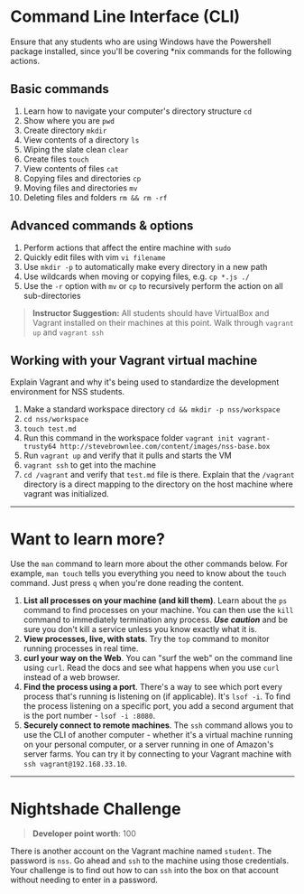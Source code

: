 # Command Line Interface (CLI)

Ensure that any students who are using Windows have the Powershell package installed, since you'll be covering \*nix commands for the following actions.

## Basic commands

1. Learn how to navigate your computer's directory structure `cd`
1. Show where you are `pwd`
1. Create directory `mkdir`
1. View contents of a directory `ls`
1. Wiping the slate clean `clear`
1. Create files `touch`
1. View contents of files `cat`
1. Copying files and directories `cp`
1. Moving files and directories `mv`
1. Deleting files and folders `rm && rm -rf`

## Advanced commands & options

1. Perform actions that affect the entire machine with `sudo`
1. Quickly edit files with vim `vi filename`
1. Use `mkdir -p` to automatically make every directory in a new path
1. Use wildcards when moving or copying files, e.g. `cp *.js ./`
1. Use the `-r` option with `mv` or `cp` to recursively perform the action on all sub-directories


> **Instructor Suggestion:**
> All students should have VirtualBox and Vagrant installed on their machines at this point. Walk through `vagrant up` and `vagrant ssh`

## Working with your Vagrant virtual machine

Explain Vagrant and why it's being used to standardize the development environment for NSS students.

1. Make a standard workspace directory `cd && mkdir -p nss/workspace`
1. `cd nss/workspace`
1. `touch test.md`
1. Run this command in the workspace folder `vagrant init vagrant-trusty64 http://stevebrownlee.com/content/images/nss-base.box`
1. Run `vagrant up` and verify that it pulls and starts the VM
1. `vagrant ssh` to get into the machine
1. `cd /vagrant` and verify that `test.md` file is there. Explain that the `/vagrant` directory is a direct mapping to the directory on the host machine where vagrant was initialized.

---

# Want to learn more?

Use the `man` command to learn more about the other commands below. For example, `man touch` tells you everything you need to know about the `touch` command. Just press `q` when you're done reading the content.

1. **List all processes on your machine (and kill them)**. Learn about the `ps` command to find processes on your machine. You can then use the `kill` command to immediately termination any process. **_Use caution_** and be sure you don't kill a service unless you know exactly what it is.
1. **View processes, live, with stats**. Try the `top` command to monitor running processes in real time.
1. **curl your way on the Web**. You can "surf the web" on the command line using `curl`. Read the docs and see what happens when you use `curl` instead of a web browser.
1. **Find the process using a port**. There's a way to see which port every process that's running is listening on (if applicable). It's `lsof -i`. To find the process listening on a specific port, you add a second argument that is the port number - `lsof -i :8080`.
1. **Securely connect to remote machines**. The `ssh` command allows you to use the CLI of another computer - whether it's a virtual machine running on your personal computer, or a server running in one of Amazon's server farms. You can try it by connecting to your Vagrant machine with `ssh vagrant@192.168.33.10`.

---

# Nightshade Challenge

> **Developer point worth**: 100

There is another account on the Vagrant machine named `student`. The password is `nss`. Go ahead and `ssh` to the machine using those credentials. Your challenge is to find out how to can `ssh` into the box on that account without needing to enter in a password.

